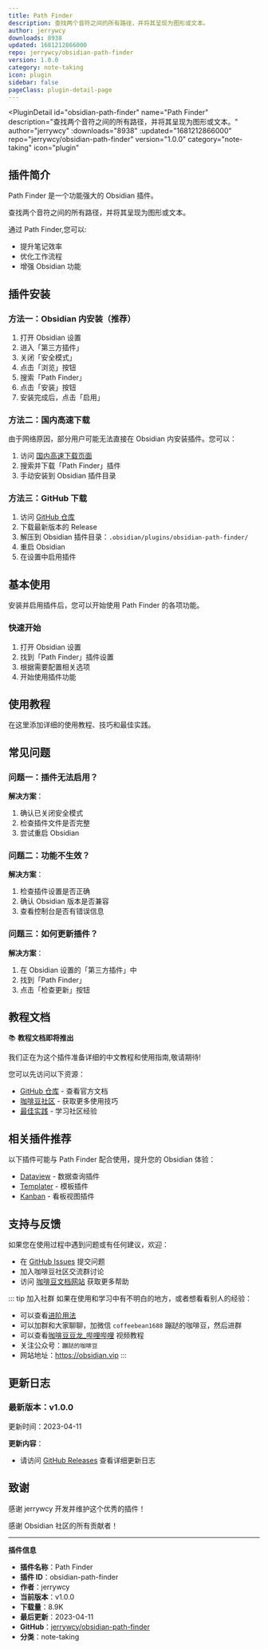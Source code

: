 ```yaml
---
title: Path Finder
description: 查找两个音符之间的所有路径，并将其呈现为图形或文本。
author: jerrywcy
downloads: 8938
updated: 1681212866000
repo: jerrywcy/obsidian-path-finder
version: 1.0.0
category: note-taking
icon: plugin
sidebar: false
pageClass: plugin-detail-page
---
```


<PluginDetail
  id="obsidian-path-finder"
  name="Path Finder"
  description="查找两个音符之间的所有路径，并将其呈现为图形或文本。"
  author="jerrywcy"
  :downloads="8938"
  :updated="1681212866000"
  repo="jerrywcy/obsidian-path-finder"
  version="1.0.0"
  category="note-taking"
  icon="plugin"
>

<!-- AUTO_GENERATED_START -->
## 插件简介

Path Finder 是一个功能强大的 Obsidian 插件。

查找两个音符之间的所有路径，并将其呈现为图形或文本。

通过 Path Finder,您可以:

- 提升笔记效率
- 优化工作流程
- 增强 Obsidian 功能

<!-- AUTO_GENERATED_END -->

<!-- AUTO_GENERATED_START -->
## 插件安装

### 方法一：Obsidian 内安装（推荐）

1. 打开 Obsidian 设置
2. 进入「第三方插件」
3. 关闭「安全模式」
4. 点击「浏览」按钮
5. 搜索「Path Finder」
6. 点击「安装」按钮
7. 安装完成后，点击「启用」

### 方法二：国内高速下载

由于网络原因，部分用户可能无法直接在 Obsidian 内安装插件。您可以：

1. 访问 [国内高速下载页面](/zh/documentation/obsidian-plugins-download.html)
2. 搜索并下载「Path Finder」插件
3. 手动安装到 Obsidian 插件目录

### 方法三：GitHub 下载

1. 访问 [GitHub 仓库](https://github.com/jerrywcy/obsidian-path-finder)
2. 下载最新版本的 Release
3. 解压到 Obsidian 插件目录：`.obsidian/plugins/obsidian-path-finder/`
4. 重启 Obsidian
5. 在设置中启用插件

## 基本使用

安装并启用插件后，您可以开始使用 Path Finder 的各项功能。

### 快速开始

1. 打开 Obsidian 设置
2. 找到「Path Finder」插件设置
3. 根据需要配置相关选项
4. 开始使用插件功能

<!-- AUTO_GENERATED_END -->

<!-- CUSTOM_CONTENT_START:tutorial -->
## 使用教程

在这里添加详细的使用教程、技巧和最佳实践。

<!-- CUSTOM_CONTENT_END:tutorial -->

<!-- SHARED_CONTENT_START -->
## 常见问题

### 问题一：插件无法启用？

**解决方案**：
1. 确认已关闭安全模式
2. 检查插件文件是否完整
3. 尝试重启 Obsidian

### 问题二：功能不生效？

**解决方案**：
1. 检查插件设置是否正确
2. 确认 Obsidian 版本是否兼容
3. 查看控制台是否有错误信息

### 问题三：如何更新插件？

**解决方案**：
1. 在 Obsidian 设置的「第三方插件」中
2. 找到「Path Finder」
3. 点击「检查更新」按钮

## 教程文档

📚 **教程文档即将推出**

我们正在为这个插件准备详细的中文教程和使用指南,敬请期待!

您可以先访问以下资源：
- [GitHub 仓库](https://github.com/jerrywcy/obsidian-path-finder) - 查看官方文档
- [咖啡豆社区](/zh/bases/) - 获取更多使用技巧
- [最佳实践](/zh/best-practices/) - 学习社区经验

## 相关插件推荐

以下插件可能与 Path Finder 配合使用，提升您的 Obsidian 体验：

- [Dataview](/zh/plugins/dataview.html) - 数据查询插件
- [Templater](/zh/plugins/templater-obsidian.html) - 模板插件
- [Kanban](/zh/plugins/obsidian-kanban.html) - 看板视图插件

## 支持与反馈

如果您在使用过程中遇到问题或有任何建议，欢迎：

- 在 [GitHub Issues](https://github.com/jerrywcy/obsidian-path-finder/issues) 提交问题
- 加入咖啡豆社区交流群讨论
- 访问 [咖啡豆文档网站](https://obsidian.vip) 获取更多帮助

::: tip 加入社群
如果在使用和学习中有不明白的地方，或者想看看别人的经验：
- 可以查看[进阶用法](/zh/advanced)
- 可以加群和大家聊聊，加微信 `coffeebean1688` 蹦跶的咖啡豆，然后进群
- 可以查看[咖啡豆豆龙_哔哩哔哩](https://space.bilibili.com/618777356) 视频教程
- 关注公众号：`蹦跶的咖啡豆`
- 网站地址：https://obsidian.vip
:::
<!-- SHARED_CONTENT_END -->

<!-- AUTO_GENERATED_START -->
## 更新日志

### 最新版本：v1.0.0

更新时间：2023-04-11

**更新内容**：
- 请访问 [GitHub Releases](https://github.com/jerrywcy/obsidian-path-finder/releases) 查看详细更新日志

## 致谢

感谢 jerrywcy 开发并维护这个优秀的插件！

感谢 Obsidian 社区的所有贡献者！

---

**插件信息**
- **插件名称**：Path Finder
- **插件 ID**：obsidian-path-finder
- **作者**：jerrywcy
- **当前版本**：v1.0.0
- **下载量**：8.9K
- **最后更新**：2023-04-11
- **GitHub**：[jerrywcy/obsidian-path-finder](https://github.com/jerrywcy/obsidian-path-finder)
- **分类**：note-taking
<!-- AUTO_GENERATED_END -->

</PluginDetail>

